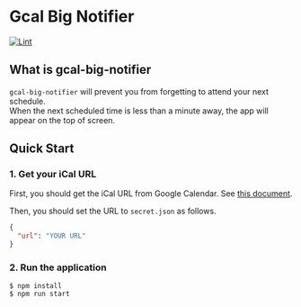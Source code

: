 # Gcal Big Notifier

[![Lint](https://github.com/blue0513/gcal-big-notifier/actions/workflows/lint.yml/badge.svg)](https://github.com/blue0513/gcal-big-notifier/actions/workflows/lint.yml)

## What is gcal-big-notifier

`gcal-big-notifier` will prevent you from forgetting to attend your next schedule.  
When the next scheduled time is less than a minute away, the app will appear on the top of screen.

## Quick Start

### 1. Get your iCal URL

First, you should get the iCal URL from Google Calendar. See [this document](https://support.google.com/calendar/answer/37648?hl=en#zippy=%2Cget-your-calendar-view-only).

Then, you should set the URL to `secret.json` as follows.

```json
{
  "url": "YOUR URL"
}
```
### 2. Run the application

```console
$ npm install
$ npm run start
```
